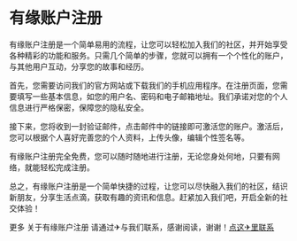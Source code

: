# 有缘账户注册

有缘账户注册是一个简单易用的流程，让您可以轻松加入我们的社区，并开始享受各种精彩的功能和服务。只需几个简单的步骤，您就可以拥有一个个性化的账户，与其他用户互动，分享您的故事和经历。

首先，您需要访问我们的官方网站或下载我们的手机应用程序。在注册页面，您需要填写一些基本信息，如您的用户名、密码和电子邮箱地址。我们承诺对您的个人信息进行严格保密，保障您的隐私安全。

接下来，您将收到一封验证邮件，点击邮件中的链接即可激活您的账户。激活后，您可以根据个人喜好完善您的个人资料，上传头像，编辑个性签名等。

有缘账户注册完全免费，您可以随时随地进行注册，无论您身处何地，只要有网络，就能轻松完成注册。

总之，有缘账户注册是一个简单快捷的过程，让您可以尽快融入我们的社区，结识新朋友，分享生活点滴，获取有趣的资讯和信息。赶紧加入我们吧，开启全新的社交体验！

更多 关于有缘账户注册 请通过✈与我们联系，感谢阅读，谢谢！[点这✈里联系](https://acc.k02.cc)